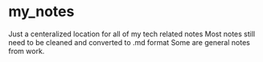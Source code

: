 # my_notes
Just a centeralized location for all of my tech related notes
Most notes still need to be cleaned and converted to .md format 
Some are general notes from work. 
